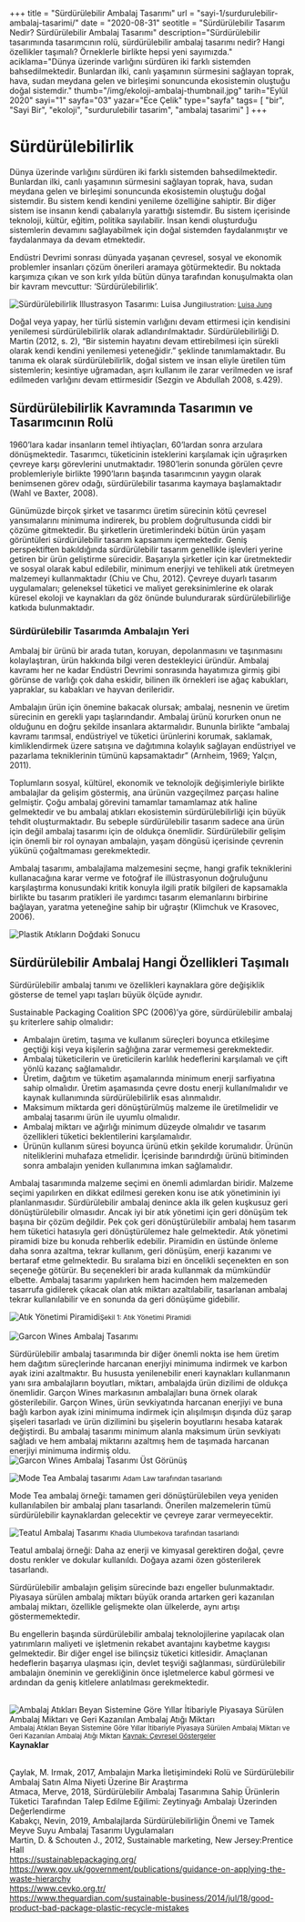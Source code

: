 +++
title = "Sürdürülebilir Ambalaj Tasarımı"
url = "sayi-1/surdurulebilir-ambalaj-tasarimi/"
date = "2020-08-31"
seotitle = "Sürdürülebilir Tasarım Nedir? Sürdürülebilir Ambalaj Tasarımı"
description="Sürdürülebilir tasarımında tasarımcının rolü, sürdürülebilir ambalaj tasarımı nedir? Hangi özellikler taşımalı? Örneklerle birlikte hepsi yeni sayımızda."
aciklama="Dünya üzerinde varlığını sürdüren iki farklı sistemden bahsedilmektedir. Bunlardan ilki, canlı yaşamının sürmesini sağlayan toprak, hava, sudan meydana gelen ve birleşimi sonuncunda ekosistemin oluştuğu doğal sistemdir."
thumb="/img/ekoloji-ambalaj-thumbnail.jpg"
tarih="Eylül 2020"
sayi="1"
sayfa="03"
yazar="Ece Çelik"
type="sayfa"
tags= [
"bir", "Sayi Bir", "ekoloji", "surdurulebilir tasarim", "ambalaj tasarimi"
]
+++
<a href="/sayi-1/raymond-loewy/" id="next"></a>
<div class="container">
    <h1>Sürdürülebilirlik</h1>
    <div class="row">
         <div class="col-md-6">
             <p>Dünya üzerinde varlığını sürdüren iki farklı sistemden bahsedilmektedir. Bunlardan ilki, canlı yaşamının
            sürmesini sağlayan toprak, hava, sudan meydana gelen ve birleşimi sonuncunda ekosistemin oluştuğu doğal
            sistemdir. Bu sistem kendi kendini yenileme özelliğine sahiptir. Bir diğer sistem ise insanın kendi
            çabalarıyla yarattığı sistemdir. Bu sistem içerisinde teknoloji, kültür, eğitim, politika sayılabilir.
            İnsan kendi oluşturduğu sistemlerin devamını sağlayabilmek için doğal sistemden faydalanmıştır ve
            faydalanmaya da devam etmektedir.</p>
            <p>Endüstri Devrimi sonrası dünyada yaşanan çevresel, sosyal ve ekonomik problemler insanları çözüm önerileri aramaya götürmektedir. Bu noktada karşımıza çıkan ve son kırk yılda bütün dünya tarafından konuşulmakta olan bir kavram mevcuttur: ‘Sürdürülebilirlik’.</p>
        </div>
        <div class="col-md-6">
            <img class="img-fluid" src="/img/Sustainability-juisa-jung.jpg" alt="Sürdürülebilirlik Illustrasyon Tasarımı: Luisa Jung"><small>illustration: <a href="https://luisajung.com/portfolio-item/sustainability/" target="_blank" rel="noopener noreferrer">Luisa Jung</a></small> 
            <p>Doğal veya yapay, her türlü sistemin varlığını devam ettirmesi için kendisini yenilemesi sürdürülebilirlik olarak adlandırılmaktadır. Sürdürülebilirliği D. Martin (2012, s. 2), “Bir sistemin hayatını devam ettirebilmesi için sürekli olarak kendi kendini yenilemesi yeteneğidir.” şeklinde tanımlamaktadır. Bu tanıma ek olarak sürdürülebilirlik, doğal sistem ve insan eliyle üretilen tüm sistemlerin; kesintiye uğramadan, aşırı kullanım ile zarar verilmeden ve israf edilmeden varlığını devam ettirmesidir (Sezgin ve Abdullah 2008, s.429).</p>
        </div>
    </div>
    <h2>Sürdürülebilirlik Kavramında Tasarımın ve Tasarımcının Rolü</h2>
    <div class="offset-md-2 col-md-8">
        <p>1960’lara kadar insanların temel ihtiyaçları, 60’lardan sonra arzulara dönüşmektedir. Tasarımcı, tüketicinin isteklerini karşılamak için uğraşırken çevreye karşı görevlerini unutmaktadır. 1980’lerin sonunda görülen çevre problemleriyle birlikte 1990’ların başında tasarımcının yaygın olarak benimsenen görev odağı, sürdürülebilir tasarıma kaymaya başlamaktadır (Wahl ve Baxter, 2008).</p>
        <p>Günümüzde birçok şirket ve tasarımcı üretim sürecinin kötü çevresel yansımalarını minimuma indirerek, bu problem doğrultusunda ciddi bir çözüme gitmektedir. Bu şirketlerin üretimlerindeki bütün ürün yaşam görüntüleri sürdürülebilir tasarım kapsamını içermektedir. Geniş perspektiften bakıldığında sürdürülebilir tasarım genellikle işlevleri yerine getiren bir ürün geliştirme sürecidir. Başarıyla şirketler için kar üretmektedir ve sosyal olarak kabul edilebilir, minimum enerjiyi ve tehlikeli atık üretmeyen malzemeyi kullanmaktadır (Chiu ve Chu, 2012). Çevreye duyarlı tasarım uygulamaları; geleneksel tüketici ve maliyet gereksinimlerine ek olarak küresel ekoloji ve kaynakları da göz önünde bulundurarak sürdürülebilirliğe katkıda bulunmaktadır.</p>
    </div>
    <h3>Sürdürülebilir Tasarımda Ambalajın Yeri</h3>
    <div class="row">
        <div class="col-md-4">
            <p>Ambalaj bir ürünü bir arada tutan, koruyan, depolanmasını ve taşınmasını kolaylaştıran, ürün hakkında bilgi veren destekleyici üründür. Ambalaj kavramı her ne kadar Endüstri Devrimi sonrasında hayatımıza girmiş gibi görünse de varlığı çok daha eskidir, bilinen ilk örnekleri ise ağaç kabukları, yapraklar, su kabakları ve hayvan derileridir.</p>
        </div>
        <div class="col-md-4">
            <p>Ambalajın ürün için önemine bakacak olursak; ambalaj, nesnenin ve üretim sürecinin en gerekli yapı taşlarındandır. Ambalaj ürünü korurken onun ne olduğunu en doğru şekilde insanlara aktarmalıdır. Bununla birlikte “ambalaj kavramı tarımsal, endüstriyel ve tüketici ürünlerini korumak, saklamak, kimliklendirmek üzere satışına ve dağıtımına kolaylık sağlayan endüstriyel ve pazarlama tekniklerinin tümünü kapsamaktadır” (Arnheim, 1969; Yalçın, 2011). </p>
        </div>
        <div class="col-md-4">
            <p>Toplumların sosyal, kültürel, ekonomik ve teknolojik değişimleriyle birlikte ambalajlar da gelişim göstermiş, ana ürünün vazgeçilmez parçası haline gelmiştir. Çoğu ambalaj görevini tamamlar tamamlamaz atık haline gelmektedir ve bu ambalaj atıkları ekosistemin sürdürülebilirliği için büyük tehdit oluşturmaktadır. Bu sebeple sürdürülebilir tasarım sadece ana ürün için değil ambalaj tasarımı için de oldukça önemlidir. Sürdürülebilir gelişim için önemli bir rol oynayan ambalajın, yaşam döngüsü içerisinde çevrenin yükünü çoğaltmaması gerekmektedir.</p>
        </div>
        <div class="col-md-4">
            <p>Ambalaj tasarımı, ambalajlama malzemesini seçme, hangi grafik tekniklerini kullanacağına karar verme ve fotoğraf ile illüstrasyonun doğruluğunu karşılaştırma konusundaki kritik konuyla ilgili pratik bilgileri de kapsamakla birlikte bu tasarım pratikleri ile yardımcı tasarım elemanlarını birbirine bağlayan, yaratma yeteneğine sahip bir uğraştır (Klimchuk ve Krasovec, 2006).</p>
        </div>
        <div class="col-md-8"><img class="img-fluid" src="/img/Eapco8WXkAA08iM.jpg" alt="Plastik Atıkların Doğdaki Sonucu"></div>
    </div>
    <h2>Sürdürülebilir Ambalaj Hangi Özellikleri Taşımalı</h2>
    <div class="row">
        <div class="col-md-8">
            <p>Sürdürülebilir ambalaj tanımı ve özellikleri kaynaklara göre değişiklik gösterse de temel yapı taşları büyük ölçüde aynıdır.</p>
    <p>Sustainable Packaging Coalition SPC (2006)’ya göre, sürdürülebilir ambalaj şu kriterlere sahip olmalıdır:</p>
    <ul>
        <li>Ambalajın üretim, taşıma ve kullanım süreçleri boyunca etkileşime geçtiği kişi veya kişilerin sağlığına
            zarar vermemesi gerekmektedir. </li>
        <li>Ambalaj tüketicilerin ve üreticilerin karlılık hedeflerini karşılamalı ve çift yönlü kazanç sağlamalıdır.
        </li>
        <li>Üretim, dağıtım ve tüketim aşamalarında minimum enerji sarfiyatına sahip olmalıdır. Üretim aşamasında çevre
            dostu enerji kullanılmalıdır ve kaynak kullanımında sürdürülebilirlik esas alınmalıdır.</li>
        <li>Maksimum miktarda geri dönüştürülmüş malzeme ile üretilmelidir ve ambalaj tasarımı ürün ile uyumlu
            olmalıdır.</li>
        <li>Ambalaj miktarı ve ağırlığı minimum düzeyde olmalıdır ve tasarım özellikleri tüketici beklentilerini
            karşılamalıdır. </li>
        <li>Ürünün kullanım süresi boyunca ürünü etkin şekilde korumalıdır. Ürünün niteliklerini muhafaza etmelidir.
            İçerisinde barındırdığı ürünü bitiminden sonra ambalajın yeniden kullanımına imkan sağlamalıdır.</li>
    </ul>
        </div>
    </div>
   <div class="row">
       <div class="col-md-5"> <p>Ambalaj tasarımında malzeme seçimi en önemli adımlardan biridir. Malzeme seçimi yapılırken en dikkat edilmesi gereken konu ise atık yönetiminin iyi planlanmasıdır. Sürdürülebilir ambalaj denince akla ilk gelen kuşkusuz geri dönüştürülebilir olmasıdır. Ancak iyi bir atık yönetimi için geri dönüşüm tek başına bir çözüm değildir. Pek çok geri dönüştürülebilir ambalaj hem tasarım hem tüketici hatasıyla geri dönüştürülemez hale gelmektedir. Atık yönetimi piramidi bize bu konuda rehberlik edebilir. Piramidin en üstünde önleme daha sonra azaltma, tekrar kullanım, geri dönüşüm, enerji kazanımı ve bertaraf etme gelmektedir. Bu sıralama bizi en öncelikli seçenekten en son seçeneğe götürür. Bu seçenekleri bir arada kullanmak da mümkündür elbette. Ambalaj tasarımı yapılırken hem hacimden hem malzemeden tasarrufa gidilerek çıkacak olan atık miktarı azaltılabilir, tasarlanan ambalaj tekrar kullanılabilir ve en sonunda da geri dönüşüme gidebilir. </p>
       </div>
       <div class="col-md-7 mt-5"><img class="img-fluid" src="/img/atik-yonetimi-piramidi.jpg" alt="Atık Yönetimi Piramidi"><small class="text-right">Şekil 1: Atık Yönetimi Piramidi</small><br><br></div>
   </div> 
   <div class="row">
    <div class="col-md-7"><img class="img-fluid" src="/img/garcon-wines-design.jpg" alt="Garcon Wines Ambalaj Tasarımı"></div>
       <div class="col-md-5"><p>Sürdürülebilir ambalaj tasarımında bir diğer önemli nokta ise hem üretim hem dağıtım süreçlerinde harcanan
        enerjiyi minimuma indirmek ve karbon ayak izini azaltmaktır. Bu hususta yenilenebilir eneri kaynakları
        kullanmanın yanı sıra ambalajların boyutları, miktarı, ambalajda ürün dizilimi de oldukça önemlidir. Garçon
        Wines markasının ambalajları buna örnek olarak gösterilebilir. Garçon Wines, ürün sevkiyatında harcanan enerjiyi
        ve buna bağlı karbon ayak izini minimuma indirmek için alışılmışın dışında düz şarap şişeleri tasarladı ve ürün
        dizilimini bu şişelerin boyutlarını hesaba katarak değiştirdi. Bu ambalaj tasarımı minimum alanla maksimum ürün
        sevkiyatı sağladı ve hem ambalaj miktarını azaltmış hem de taşımada harcanan enerjiyi minimuma indirmiş oldu.
        <img class="img-fluid" src="/img/garcon-wines-design-up-side.jpg" alt="Garcon Wines Ambalaj Tasarımı Üst Görünüş">
    </p></div>
    <div class="col-md-6"><img class="img-fluid" src="/img/mode-tea-ambalaj.jpg" alt="Mode Tea Ambalaj tasarımı">
        <small>Adam Law tarafından tasarlandı</small>
        <p>Mode Tea ambalaj örneği: tamamen geri dönüştürülebilen veya yeniden kullanılabilen bir ambalaj planı tasarlandı. Önerilen malzemelerin tümü sürdürülebilir kaynaklardan gelecektir ve çevreye zarar vermeyecektir.</p></div>
        <div class="col-md-6"><img class="img-fluid" src="/img/teatul-ambalaj.jpg" alt="Teatul Ambalaj Tasarımı">
            <small>Khadia Ulumbekova tarafından tasarlandı</small>
        <p>Teatul ambalaj örneği: Daha az enerji ve kimyasal gerektiren doğal, çevre dostu renkler ve dokular kullanıldı. Doğaya azami özen gösterilerek tasarlandı.</p></div>
       </div>
<div class="row">
    <div class="col-md-6"> <p>Sürdürülebilir ambalajın gelişim sürecinde bazı engeller bulunmaktadır. Piyasaya sürülen ambalaj miktarı büyük
        oranda artarken geri kazanılan ambalaj miktarı, özellikle gelişmekte olan ülkelerde, aynı artışı
        göstermemektedir.</p>
    <p>Bu engellerin başında sürdürülebilir ambalaj teknolojilerine yapılacak olan yatırımların maliyeti ve işletmenin
        rekabet avantajını kaybetme kaygısı gelmektedir. Bir diğer engel ise bilinçsiz tüketici kitlesidir. Amaçlanan
        hedeflerin başarıya ulaşması için, devlet teşviği sağlanması, sürdürülebilir ambalajın öneminin ve gerekliğinin
        önce işletmelerce kabul görmesi ve ardından da geniş kitlelere anlatılması gerekmektedir. </p></div>
    <div class="col-md-6"><br><img class="img-fluid" src="/img/ambalaj-atiklari.jpg" alt="Ambalaj Atıkları Beyan Sistemine Göre Yıllar İtibariyle Piyasaya Sürülen Ambalaj Miktarı ve Geri Kazanılan Ambalaj Atığı Miktarı"><small>Ambalaj Atıkları Beyan Sistemine Göre Yıllar İtibariyle Piyasaya Sürülen Ambalaj Miktarı ve Geri Kazanılan Ambalaj Atığı Miktarı <a href="https://cevreselgostergeler.csb.gov.tr/ambalaj-atiklari-i-85757" target="_blank" rel="noopener noreferrer">Kaynak: Çevresel Göstergeler</a></small></div>
</div>
   
<div class="mt-5 kaynak">
        <b>Kaynaklar</b>
        <p>
<br>Çaylak, M. Irmak, 2017, Ambalajın Marka İletişimindeki Rolü ve Sürdürülebilir Ambalaj Satın Alma Niyeti Üzerine Bir Araştırma
<br> Atmaca, Merve, 2018, Sürdürülebilir Ambalaj Tasarımına Sahip Ürünlerin Tüketici Tarafından Talep Edilme Eğilimi: Zeytinyağı Ambalajı Üzerinden Değerlendirme
<br> Kabakçı, Nevin, 2019, Ambalajlarda Sürdürülebilirliğin Önemi ve Tamek Meyve Suyu Ambalaj Tasarımı Uygulamaları
<br> Martin, D. & Schouten J., 2012, Sustainable marketing, New Jersey:Prentice Hall
            <br> <a href="https://sustainablepackaging.org/" target="_blank"
                rel="noopener noreferrer">https://sustainablepackaging.org/</a>
            <br> <a href="https://www.gov.uk/government/publications/guidance-on-applying-the-waste-hierarchy" target="_blank" rel="noopener noreferrer">https://www.gov.uk/government/publications/guidance-on-applying-the-waste-hierarchy</a>
            <br> <a href="https://www.cevko.org.tr/" target="_blank"
                rel="noopener noreferrer">https://www.cevko.org.tr/</a>
            <br> <a
                href="https://www.theguardian.com/sustainable-business/2014/jul/18/good-product-bad-package-plastic-recycle-mistakes"
                target="_blank"
                rel="noopener noreferrer">https://www.theguardian.com/sustainable-business/2014/jul/18/good-product-bad-package-plastic-recycle-mistakes</a>
        </p>
    </div>
</div>
